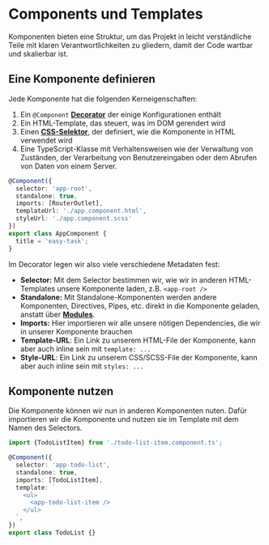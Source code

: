 # Components und Templates

Komponenten bieten eine Struktur, um das Projekt in leicht verständliche Teile mit klaren Verantwortlichkeiten zu gliedern, damit der Code wartbar 
und skalierbar ist.

## Eine Komponente definieren

Jede Komponente hat die folgenden Kerneigenschaften:
1. Ein `@Component` [**Decorator**](https://www.typescriptlang.org/docs/handbook/decorators.html) der einige Konfigurationen enthält
2. Ein HTML-Template, das steuert, was im DOM gerendert wird
3. Einen [**CSS-Selektor**](https://developer.mozilla.org/en-US/docs/Learn/CSS/Building_blocks/Selectors), der definiert, wie die Komponente in HTML verwendet wird
4. Eine TypeScript-Klasse mit Verhaltensweisen wie der Verwaltung von Zuständen, der Verarbeitung von Benutzereingaben oder dem Abrufen von Daten 
   von einem Server.

````Typescript
@Component({
  selector: 'app-root',
  standalone: true,
  imports: [RouterOutlet],
  templateUrl: './app.component.html',
  styleUrl: './app.component.scss'
})
export class AppComponent {
  title = 'easy-task';
}
````

Im Decorator legen wir also viele verschiedene Metadaten fest:

- **Selector:** Mit dem Selector bestimmen wir, wie wir in anderen HTML-Templates unsere Komponente laden, z.B. `<app-root />`
- **Standalone:** Mit Standalone-Komponenten werden andere Komponenten, Directives, Pipes, etc. direkt in die Komponente geladen, anstatt über 
  [**Modules**](https://angular.dev/guide/ngmodules).
- **Imports:** Hier importieren wir alle unsere nötigen Dependencies, die wir in unserer Komponente brauchen
- **Template-URL**: Ein Link zu unserem HTML-File der Komponente, kann aber auch inline sein mit `template: ...`
- **Style-URL**: Ein Link zu unserem CSS/SCSS-File der Komponente, kann aber auch inline sein mit `styles: ...`

## Komponente nutzen

Die Komponente können wir nun in anderen Komponenten nuten. Dafür importieren wir die Komponente und nutzen sie im Template mit dem Namen des 
Selectors.

````Typescript
import {TodoListItem} from './todo-list-item.component.ts';

@Component({
  selector: 'app-todo-list',
  standalone: true,
  imports: [TodoListItem],
  template: `
    <ul>
      <app-todo-list-item />
    </ul>
  `,
})
export class TodoList {}
````